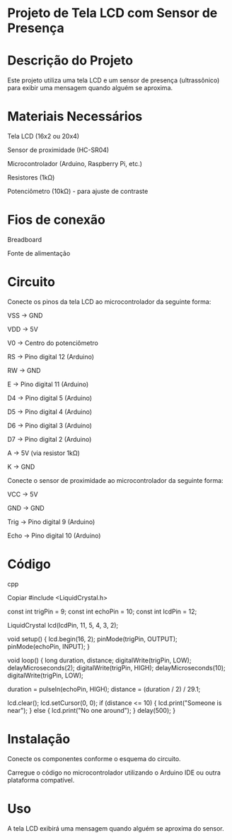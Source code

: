 # Projeto de Tela LCD com Sensor de Presença
# Descrição do Projeto
Este projeto utiliza uma tela LCD e um sensor de presença (ultrassônico) para exibir uma mensagem quando alguém se aproxima.

# Materiais Necessários
Tela LCD (16x2 ou 20x4)

Sensor de proximidade (HC-SR04)

Microcontrolador (Arduino, Raspberry Pi, etc.)

Resistores (1kΩ)

Potenciômetro (10kΩ) - para ajuste de contraste

# Fios de conexão

Breadboard

Fonte de alimentação

# Circuito
Conecte os pinos da tela LCD ao microcontrolador da seguinte forma:

VSS -> GND

VDD -> 5V

V0 -> Centro do potenciômetro

RS -> Pino digital 12 (Arduino)

RW -> GND

E -> Pino digital 11 (Arduino)

D4 -> Pino digital 5 (Arduino)

D5 -> Pino digital 4 (Arduino)

D6 -> Pino digital 3 (Arduino)

D7 -> Pino digital 2 (Arduino)

A -> 5V (via resistor 1kΩ)

K -> GND

Conecte o sensor de proximidade ao microcontrolador da seguinte forma:

VCC -> 5V

GND -> GND

Trig -> Pino digital 9 (Arduino)

Echo -> Pino digital 10 (Arduino)

# Código
cpp

Copiar
#include <LiquidCrystal.h>

const int trigPin = 9;
const int echoPin = 10;
const int lcdPin = 12;

LiquidCrystal lcd(lcdPin, 11, 5, 4, 3, 2);

void setup() {
  lcd.begin(16, 2);
  pinMode(trigPin, OUTPUT);
  pinMode(echoPin, INPUT);
}

void loop() {
  long duration, distance;
  digitalWrite(trigPin, LOW);
  delayMicroseconds(2);
  digitalWrite(trigPin, HIGH);
  delayMicroseconds(10);
  digitalWrite(trigPin, LOW);
  
  duration = pulseIn(echoPin, HIGH);
  distance = (duration / 2) / 29.1;

  lcd.clear();
  lcd.setCursor(0, 0);
  if (distance <= 10) {
    lcd.print("Someone is near");
  } else {
    lcd.print("No one around");
  }
  delay(500);
}

# Instalação
Conecte os componentes conforme o esquema do circuito.

Carregue o código no microcontrolador utilizando o Arduino IDE ou outra plataforma compatível.

# Uso
A tela LCD exibirá uma mensagem quando alguém se aproxima do sensor.